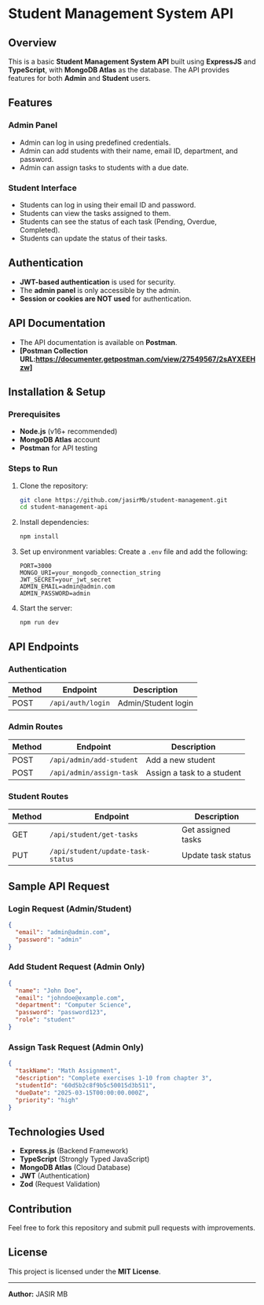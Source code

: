 # Student Management System API

## Overview

This is a basic **Student Management System API** built using **ExpressJS** and **TypeScript**, with **MongoDB Atlas** as the database. The API provides features for both **Admin** and **Student** users.

## Features

### Admin Panel

- Admin can log in using predefined credentials.
- Admin can add students with their name, email ID, department, and password.
- Admin can assign tasks to students with a due date.

### Student Interface

- Students can log in using their email ID and password.
- Students can view the tasks assigned to them.
- Students can see the status of each task (Pending, Overdue, Completed).
- Students can update the status of their tasks.

## Authentication

- **JWT-based authentication** is used for security.
- The **admin panel** is only accessible by the admin.
- **Session or cookies are NOT used** for authentication.

## API Documentation

- The API documentation is available on **Postman**.
- **[Postman Collection URL:https://documenter.getpostman.com/view/27549567/2sAYXEEHzw]** 

## Installation & Setup

### Prerequisites

- **Node.js** (v16+ recommended)
- **MongoDB Atlas** account
- **Postman** for API testing

### Steps to Run

1. Clone the repository:
   ```sh
   git clone https://github.com/jasirMb/student-management.git
   cd student-management-api
   ```
2. Install dependencies:
   ```sh
   npm install
   ```
3. Set up environment variables: Create a `.env` file and add the following:
   ```env
   PORT=3000
   MONGO_URI=your_mongodb_connection_string
   JWT_SECRET=your_jwt_secret
   ADMIN_EMAIL=admin@admin.com
   ADMIN_PASSWORD=admin
   ```
4. Start the server:
   ```sh
   npm run dev
   ```

## API Endpoints

### Authentication

| Method | Endpoint          | Description         |
| ------ | ----------------- | ------------------- |
| POST   | `/api/auth/login` | Admin/Student login |

### Admin Routes

| Method | Endpoint                 | Description                |
| ------ | ------------------------ | -------------------------- |
| POST   | `/api/admin/add-student` | Add a new student          |
| POST   | `/api/admin/assign-task` | Assign a task to a student |

### Student Routes

| Method | Endpoint                          | Description        |
| ------ | --------------------------------- | ------------------ |
| GET    | `/api/student/get-tasks`          | Get assigned tasks |
| PUT    | `/api/student/update-task-status` | Update task status |

## Sample API Request

### **Login Request (Admin/Student)**

```json
{
  "email": "admin@admin.com",
  "password": "admin"
}
```

### **Add Student Request (Admin Only)**

```json
{
  "name": "John Doe",
  "email": "johndoe@example.com",
  "department": "Computer Science",
  "password": "password123",
  "role": "student"
}
```

### **Assign Task Request (Admin Only)**

```json
{
  "taskName": "Math Assignment",
  "description": "Complete exercises 1-10 from chapter 3",
  "studentId": "60d5b2c8f9b5c50015d3b511",
  "dueDate": "2025-03-15T00:00:00.000Z",
  "priority": "high"
}
```

## Technologies Used

- **Express.js** (Backend Framework)
- **TypeScript** (Strongly Typed JavaScript)
- **MongoDB Atlas** (Cloud Database)
- **JWT** (Authentication)
- **Zod** (Request Validation)

## Contribution

Feel free to fork this repository and submit pull requests with improvements.

## License

This project is licensed under the **MIT License**.

---

**Author:** JASIR MB

